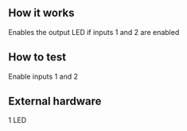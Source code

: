 <!---

This file is used to generate your project datasheet. Please fill in the information below and delete any unused
sections.

You can also include images in this folder and reference them in the markdown. Each image must be less than
512 kb in size, and the combined size of all images must be less than 1 MB.
-->

## How it works

Enables the output LED if inputs 1 and 2 are enabled

## How to test

Enable inputs 1 and 2

## External hardware

1 LED
